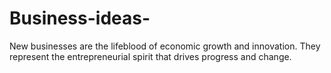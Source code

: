 # Business-ideas-
New businesses are the lifeblood of economic growth and innovation. They represent the entrepreneurial spirit that drives progress and change. 
